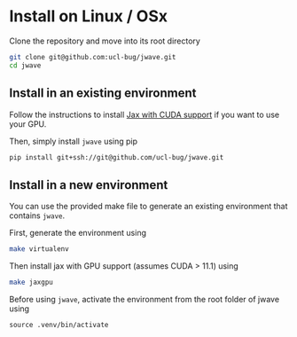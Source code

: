 # Install on Linux / OSx

Clone the repository and move into its root directory

```bash
git clone git@github.com:ucl-bug/jwave.git
cd jwave
```


## Install in an existing environment

Follow the instructions to install [Jax with CUDA support](https://github.com/google/jax#installation) if you want to use your GPU.

Then, simply install `jwave` using pip

```bash
pip install git+ssh://git@github.com/ucl-bug/jwave.git
```

## Install in a new environment

You can use the provided make file to generate an existing environment that contains `jwave`.

First, generate the environment using

```bash
make virtualenv
```

Then install jax with GPU support (assumes CUDA > 11.1) using

```bash
make jaxgpu
```

Before using `jwave`,  activate the environment from the root folder of jwave using

```
source .venv/bin/activate
```
